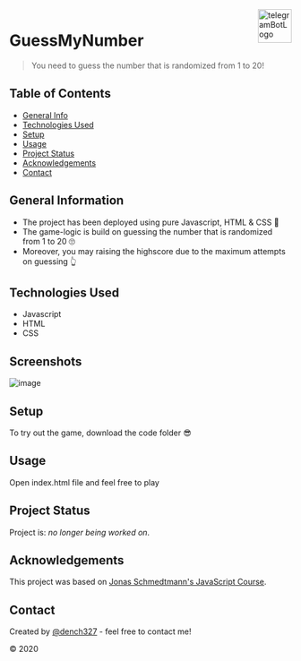 <img src="https://encrypted-tbn0.gstatic.com/images?q=tbn:ANd9GcRxHMlOk74v1A6FEQPnboiIqLrGeLnGdoAgwQ&usqp=CAU" alt="telegramBotLogo" title="telegramBotLogo" align="right" height="60" />


 # GuessMyNumber
> You need to guess the number that is randomized from 1 to 20!

## Table of Contents
* [General Info](#general-information)
* [Technologies Used](#technologies-used)
* [Setup](#setup)
* [Usage](#usage)
* [Project Status](#project-status)
* [Acknowledgements](#acknowledgements)
* [Contact](#contact)


## General Information
- The project has been deployed using pure Javascript, HTML & CSS 🎈 
- The game-logic is build on guessing the number that is randomized from 1 to 20 🙄
- Moreover, you may raising the highscore due to the maximum attempts on guessing 👆


## Technologies Used
- Javascript
- HTML
- CSS


## Screenshots
![image](https://user-images.githubusercontent.com/53062219/218329366-8a168516-ab95-4d9a-80a4-cf3f19bd0229.png)


## Setup
To try out the game, download the code folder 😎

## Usage
Open index.html file and feel free to play

## Project Status
Project is: _no longer being worked on_.


## Acknowledgements
This project was based on [Jonas Schmedtmann's JavaScript Course](https://www.udemy.com/course/the-complete-javascript-course/).


## Contact
Created by [@dench327](https://linkedin.com/in/https://www.linkedin.com/in/denis-semko-551b91191) - feel free to contact me!

© 2020
